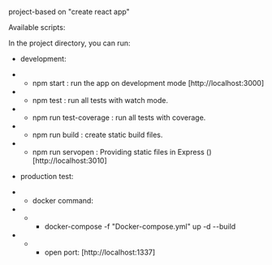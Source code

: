project-based on "create react app"

Available scripts:

In the project directory, you can run:

- development:

- - npm start : run the app on development mode [http://localhost:3000]
- - npm test : run all tests with watch mode.
- - npm run test-coverage :  run all tests with coverage.
- - npm run build : create static build files.
- - npm run servopen : Providing static files in Express () [http://localhost:3010]

- production test:

- - docker command:

- - - docker-compose -f "Docker-compose.yml" up -d --build

- - - open port: [http://localhost:1337]
